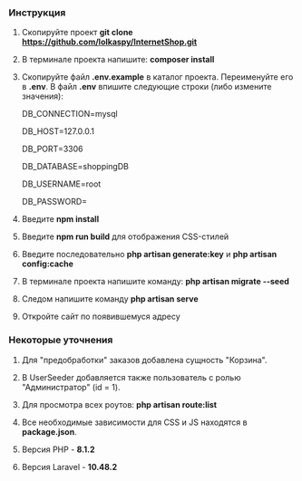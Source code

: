 ### Инструкция
1. Скопируйте проект **git clone https://github.com/lolkaspy/InternetShop.git**
2. В терминале проекта напишите: **composer install**
3. Скопируйте файл **.env.example** в каталог проекта. Переименуйте его в **.env**. В файл **.env** впишите следующие строки (либо измените значения):

    DB_CONNECTION=mysql
       
    DB_HOST=127.0.0.1
      
    DB_PORT=3306
       
    DB_DATABASE=shoppingDB
       
    DB_USERNAME=root
      
    DB_PASSWORD=
4. Введите **npm install**
5. Введите **npm run build** для отображения CSS-стилей
6. Введите последовательно **php artisan generate:key** и **php artisan config:cache**   
7. В терминале проекта напишите команду: **php artisan migrate --seed**
8. Следом напишите команду **php artisan serve**
9. Откройте сайт по появившемуся адресу

### Некоторые уточнения
1. Для "предобработки" заказов добавлена сущность "Корзина".

2. В UserSeeder добавляется также пользователь с ролью "Администратор" (id = 1).

3. Для просмотра всех роутов: **php artisan route:list**

4. Все необходимые зависимости для CSS и JS находятся в **package.json**.

5. Версия PHP - **8.1.2**

6. Версия Laravel - **10.48.2**
